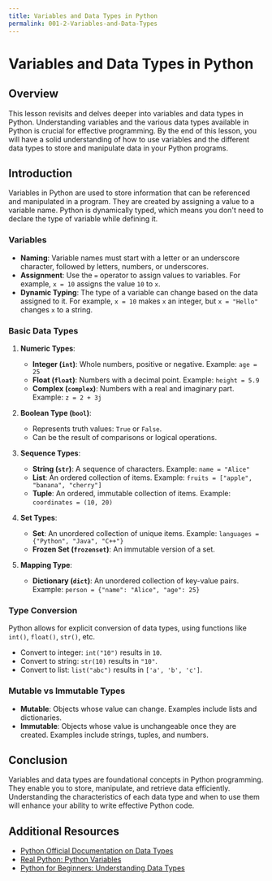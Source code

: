 ```yaml
---
title: Variables and Data Types in Python
permalink: 001-2-Variables-and-Data-Types
---
```


# Variables and Data Types in Python

## Overview
This lesson revisits and delves deeper into variables and data types in Python. Understanding variables and the various data types available in Python is crucial for effective programming. By the end of this lesson, you will have a solid understanding of how to use variables and the different data types to store and manipulate data in your Python programs.

## Introduction

Variables in Python are used to store information that can be referenced and manipulated in a program. They are created by assigning a value to a variable name. Python is dynamically typed, which means you don't need to declare the type of variable while defining it.

### Variables

- **Naming**: Variable names must start with a letter or an underscore character, followed by letters, numbers, or underscores.
- **Assignment**: Use the `=` operator to assign values to variables. For example, `x = 10` assigns the value `10` to `x`.
- **Dynamic Typing**: The type of a variable can change based on the data assigned to it. For example, `x = 10` makes `x` an integer, but `x = "Hello"` changes `x` to a string.

### Basic Data Types

1. **Numeric Types**:
   - **Integer (`int`)**: Whole numbers, positive or negative. Example: `age = 25`
   - **Float (`float`)**: Numbers with a decimal point. Example: `height = 5.9`
   - **Complex (`complex`)**: Numbers with a real and imaginary part. Example: `z = 2 + 3j`

2. **Boolean Type (`bool`)**:
   - Represents truth values: `True` or `False`.
   - Can be the result of comparisons or logical operations.

3. **Sequence Types**:
   - **String (`str`)**: A sequence of characters. Example: `name = "Alice"`
   - **List**: An ordered collection of items. Example: `fruits = ["apple", "banana", "cherry"]`
   - **Tuple**: An ordered, immutable collection of items. Example: `coordinates = (10, 20)`

4. **Set Types**:
   - **Set**: An unordered collection of unique items. Example: `languages = {"Python", "Java", "C++"}`
   - **Frozen Set (`frozenset`)**: An immutable version of a set.

5. **Mapping Type**:
   - **Dictionary (`dict`)**: An unordered collection of key-value pairs. Example: `person = {"name": "Alice", "age": 25}`

### Type Conversion

Python allows for explicit conversion of data types, using functions like `int()`, `float()`, `str()`, etc.

- Convert to integer: `int("10")` results in `10`.
- Convert to string: `str(10)` results in `"10"`.
- Convert to list: `list("abc")` results in `['a', 'b', 'c']`.

### Mutable vs Immutable Types

- **Mutable**: Objects whose value can change. Examples include lists and dictionaries.
- **Immutable**: Objects whose value is unchangeable once they are created. Examples include strings, tuples, and numbers.

## Conclusion

Variables and data types are foundational concepts in Python programming. They enable you to store, manipulate, and retrieve data efficiently. Understanding the characteristics of each data type and when to use them will enhance your ability to write effective Python code.

## Additional Resources

- [Python Official Documentation on Data Types](https://docs.python.org/3/library/stdtypes.html)
- [Real Python: Python Variables](https://realpython.com/python-variables/)
- [Python for Beginners: Understanding Data Types](https://www.learnpython.org/en/Variables_and_Types)

